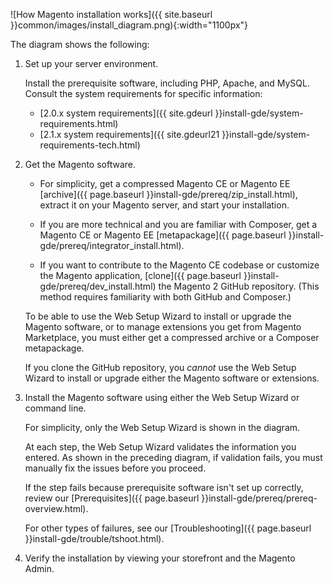 <div markdown="1">

![How Magento installation works]({{ site.baseurl }}common/images/install_diagram.png){:width="1100px"}

The diagram shows the following:

1.	Set up your server environment.

	Install the prerequisite software, including PHP, Apache, and MySQL. Consult the system requirements for specific information:

	*	[2.0.x system requirements]({{ site.gdeurl }}install-gde/system-requirements.html)
	*	[2.1.x system requirements]({{ site.gdeurl21 }}install-gde/system-requirements-tech.html)

2.	Get the Magento software.

	*	For simplicity, get a compressed Magento CE or Magento EE [archive]({{ page.baseurl }}install-gde/prereq/zip_install.html), extract it on your Magento server, and start your installation.

	*	If you are more technical and you are familiar with Composer, get a Magento CE or Magento EE [metapackage]({{ page.baseurl }}install-gde/prereq/integrator_install.html).

	*	If you want to contribute to the Magento CE codebase or customize the Magento application, [clone]({{ page.baseurl }}install-gde/prereq/dev_install.html) the Magento 2 GitHub repository. (This method requires familiarity with both GitHub and Composer.)

	<div class="bs-callout bs-callout-info" id="info">
		<p>To be able to use the Web Setup Wizard to install or upgrade the Magento software, or to manage extensions you get from Magento Marketplace, you must either get a compressed archive or a Composer metapackage.</p>
		<p>If you clone the GitHub repository, you <em>cannot</em> use the Web Setup Wizard to install or upgrade either the Magento software or extensions.</p>
	</div> 

3.	Install the Magento software using either the Web Setup Wizard or command line. 

	For simplicity, only the Web Setup Wizard is shown in the diagram.

	At each step, the Web Setup Wizard validates the information you entered. As shown in the preceding diagram, if validation fails, you must manually fix the issues before you proceed. 

	If the step fails because prerequisite software isn't set up correctly, review our [Prerequisites]({{ page.baseurl }}install-gde/prereq/prereq-overview.html).

	For other types of failures, see our [Troubleshooting]({{ page.baseurl }}install-gde/trouble/tshoot.html).
4.	Verify the installation by viewing your storefront and the Magento Admin.

